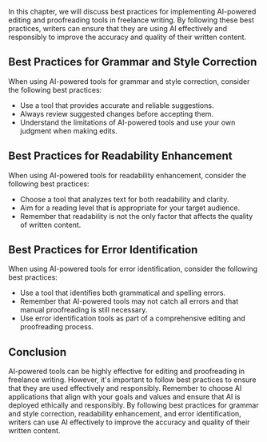 
In this chapter, we will discuss best practices for implementing AI-powered editing and proofreading tools in freelance writing. By following these best practices, writers can ensure that they are using AI effectively and responsibly to improve the accuracy and quality of their written content.

Best Practices for Grammar and Style Correction
-----------------------------------------------

When using AI-powered tools for grammar and style correction, consider the following best practices:

* Use a tool that provides accurate and reliable suggestions.
* Always review suggested changes before accepting them.
* Understand the limitations of AI-powered tools and use your own judgment when making edits.

Best Practices for Readability Enhancement
------------------------------------------

When using AI-powered tools for readability enhancement, consider the following best practices:

* Choose a tool that analyzes text for both readability and clarity.
* Aim for a reading level that is appropriate for your target audience.
* Remember that readability is not the only factor that affects the quality of written content.

Best Practices for Error Identification
---------------------------------------

When using AI-powered tools for error identification, consider the following best practices:

* Use a tool that identifies both grammatical and spelling errors.
* Remember that AI-powered tools may not catch all errors and that manual proofreading is still necessary.
* Use error identification tools as part of a comprehensive editing and proofreading process.

Conclusion
----------

AI-powered tools can be highly effective for editing and proofreading in freelance writing. However, it's important to follow best practices to ensure that they are used effectively and responsibly. Remember to choose AI applications that align with your goals and values and ensure that AI is deployed ethically and responsibly. By following best practices for grammar and style correction, readability enhancement, and error identification, writers can use AI effectively to improve the accuracy and quality of their written content.
